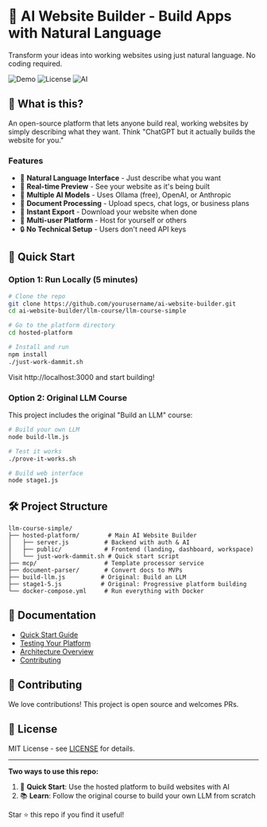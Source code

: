 # 🚀 AI Website Builder - Build Apps with Natural Language

Transform your ideas into working websites using just natural language. No coding required.

![Demo](https://img.shields.io/badge/Demo-Live-green)
![License](https://img.shields.io/badge/License-MIT-blue)
![AI](https://img.shields.io/badge/AI-Powered-purple)

## 🎯 What is this?

An open-source platform that lets anyone build real, working websites by simply describing what they want. Think "ChatGPT but it actually builds the website for you."

### Features

- 💬 **Natural Language Interface** - Just describe what you want
- 🎨 **Real-time Preview** - See your website as it's being built
- 🤖 **Multiple AI Models** - Uses Ollama (free), OpenAI, or Anthropic
- 📄 **Document Processing** - Upload specs, chat logs, or business plans
- 🚀 **Instant Export** - Download your website when done
- 👥 **Multi-user Platform** - Host for yourself or others
- 🔒 **No Technical Setup** - Users don't need API keys

## 🚀 Quick Start

### Option 1: Run Locally (5 minutes)

```bash
# Clone the repo
git clone https://github.com/yourusername/ai-website-builder.git
cd ai-website-builder/llm-course/llm-course-simple

# Go to the platform directory
cd hosted-platform

# Install and run
npm install
./just-work-dammit.sh
```

Visit http://localhost:3000 and start building!

### Option 2: Original LLM Course

This project includes the original "Build an LLM" course:

```bash
# Build your own LLM
node build-llm.js

# Test it works
./prove-it-works.sh

# Build web interface
node stage1.js
```

## 🛠️ Project Structure

```
llm-course-simple/
├── hosted-platform/        # Main AI Website Builder
│   ├── server.js          # Backend with auth & AI
│   ├── public/            # Frontend (landing, dashboard, workspace)
│   └── just-work-dammit.sh # Quick start script
├── mcp/                   # Template processor service
├── document-parser/       # Convert docs to MVPs
├── build-llm.js          # Original: Build an LLM
├── stage1-5.js           # Original: Progressive platform building
└── docker-compose.yml     # Run everything with Docker
```

## 📖 Documentation

- [Quick Start Guide](./hosted-platform/NON-TECHNICAL-SETUP.md)
- [Testing Your Platform](./hosted-platform/TEST-YOUR-PLATFORM.md) 
- [Architecture Overview](./ARCHITECTURE.md)
- [Contributing](./CONTRIBUTING.md)

## 🤝 Contributing

We love contributions! This project is open source and welcomes PRs.

## 📄 License

MIT License - see [LICENSE](LICENSE) for details.

---

**Two ways to use this repo:**
1. 🚀 **Quick Start**: Use the hosted platform to build websites with AI
2. 📚 **Learn**: Follow the original course to build your own LLM from scratch

Star ⭐ this repo if you find it useful!